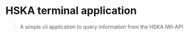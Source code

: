 # HSKA terminal application

> A simple cli application to query information from the HSKA IWI-API


